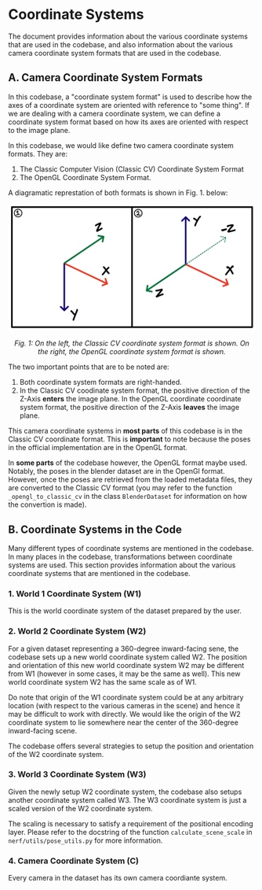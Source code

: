 # Coordinate Systems

The document provides information about the various coordinate systems that are used in the codebase, and also information about the various camera coordinate system formats that are used in the codebase.

## A. Camera Coordinate System Formats
In this codebase, a "coordinate system format" is used to describe how the axes of a coordinate system are oriented with reference to "some thing". If we are dealing with a camera coordinate system, we can define a coordinate system format based on how its axes are oriented with respect to the image plane.

In this codebase, we would like define two camera coordinate system formats. They are:

1. The Classic Computer Vision (Classic CV) Coordinate System Format
2. The OpenGL Coordinate System Format.

A diagramatic represtation of both formats is shown in Fig. 1. below:

<img src="../media/camera_coordinate_system_formats.png" alt="camera_coordinate_system_formats" />

<p align="center"><i>Fig. 1: On the left, the Classic CV coordinate system format is shown. On the right, the OpenGL coordinate system format is shown.</i></p>

The two important points that are to be noted are:

1. Both coordinate system formats are right-handed.
2. In the Classic CV coodinate system format, the positive direction of the Z-Axis **enters** the image plane. In the OpenGL coordinate coordinate system format, the positive direction of the Z-Axis **leaves** the image plane.

This camera coordinate systems in **most parts** of this codebase is in the Classic CV coordinate format. This is **important** to note because the poses in the official implementation are in the OpenGL format.

In **some parts** of the codebase however, the OpenGL format maybe used. Notably, the poses in the blender dataset are in the OpenGl format. However, once the poses are retrieved from the loaded metadata files, they are converted to the Classic CV format (you may refer to the function `_opengl_to_classic_cv` in the class `BlenderDataset` for information on how the convertion is made). 

## B. Coordinate Systems in the Code
Many different types of coordinate systems are mentioned in the codebase. In many places in the codebase, transformations between coordinate systems are used. This section provides information about the various coordinate systems that are mentioned in the codebase.

### 1. World 1 Coordinate System (W1)
This is the world coordinate system of the dataset prepared by the user.

### 2. World 2 Coordinate System (W2)
For a given dataset representing a 360-degree inward-facing sene, the codebase sets up a new world coordinate system called W2. The position and orientation of this new world coordinate system W2 may be different from W1 (however in some cases, it may be the same as well). This new world coordinate system W2 has the same scale as of W1.

Do note that origin of the W1 coordinate system could be at any arbitrary location (with respect to the various cameras in the scene) and hence it may be difficult to work with directly. We would like the origin of the W2 coordinate system to lie somewhere near the center of the 360-degree inward-facing scene.

The codebase offers several strategies to setup the position and orientation of the W2 coordinate system. 

### 3. World 3 Coordinate System (W3)
Given the newly setup W2 coordinate system, the codebase also setups another coordinate system called W3. The W3 coordinate system is just a scaled version of the W2 coordinate system.

The scaling is necessary to satisfy a requirement of the positional encoding layer. Please refer to the docstring of the function `calculate_scene_scale` in `nerf/utils/pose_utils.py` for more information.

### 4. Camera Coordinate System (C)
Every camera in the dataset has its own camera coordiante system.
